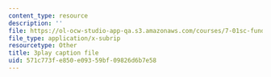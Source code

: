 ```yaml
---
content_type: resource
description: ''
file: https://ol-ocw-studio-app-qa.s3.amazonaws.com/courses/7-01sc-fundamentals-of-biology-fall-2011/571c773fe850e09359bf09826d6b7e58_o_1dTvszV4Y.srt
file_type: application/x-subrip
resourcetype: Other
title: 3play caption file
uid: 571c773f-e850-e093-59bf-09826d6b7e58
---
```

